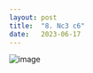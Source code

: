 ```yaml
---
layout: post
title:  "8. Nc3 c6"
date:   2023-06-17
---
```


![image]({{site.url}}/assets/meetup_photos/2023-06-17.jpg)
